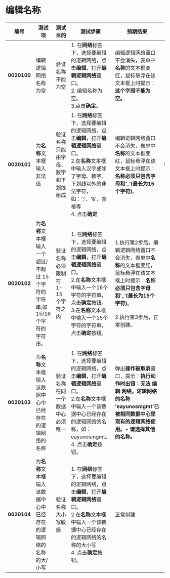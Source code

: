 # 编辑名称
| 编号 | 测试项 | 测试目的 | 测试步骤 | 预期结果 | 实际结果 |
|--------- | ---------- | ------------ | ------------ | ------------ | ------------ |
|**0020100**|编辑逻辑网络名称为空|验证名称不能为空|1. 在**网络**标签下，选择要编辑的逻辑网络，点击**编辑**，打开**编辑逻辑网络**窗口。<br/>2. 编辑名称为空。<br/>3.点击**确定**。|编辑逻辑网络窗口不会消失，表单中**名称**的文本框变红，鼠标悬浮在该文本框上时提示：**这个字段不能为空。**||
|**0020101**|为**名称**文本框输入非法值|验证名称只能由字母、数字和下划线组成|1. 在**网络**标签下，选择要编辑的逻辑网络，点击**编辑**，打开**编辑逻辑网络**窗口。<br/>2.在**名称**文本框中输入汉字或除了字母、数字、下划线以外的非法字符，如：';'、'&'、空格等<br/>4.  点击**确定**|编辑逻辑网络窗口不会消失，表单中**名称**的文本框变红，鼠标悬浮在该文本框上时提示：**名称必须只包含字母和‘_’(最长为15个字符)**。 |issue#34|
|**0020102**|为**名称**文本框输入一个超过/不超过 15 个字符的字符串,如15/16个字符的字符串。|验证名称必须限制在 1-15 个字符之内|1. 在**网络**标签下，选择要编辑的逻辑网络，点击**编辑**，打开**编辑逻辑网络**窗口。<br/>2.在**名称**文本框中输入一个16个字符的字符串，点击**确定**按钮。<br/>3.在**名称**文本框中输入一个15个字符的字符串，点击**确定**按钮。|1.执行第2步后，编辑逻辑网络窗口不会消失，表单中**名称**的文本框变红，鼠标悬浮在该文本框上时提示：**名称必须只包含字母和'_'(最长为15个字符)**。<br/><br/>2.执行第3步后，正常创建。| |
|**0020103**|为**名称**文本框输入该数据中心中已经存在的逻辑网络的名称|验证名称在同一个数据中心必须唯一|1. 在**网络**标签下，选择要编辑的逻辑网络，点击**编辑**，打开**编辑逻辑网络**窗口。<br/>2.在**名称**文本框中输入一个该数据中心已经存在的逻辑网络的名称，如：eayunosmgmt。<br/>4. 点击**确定**按钮。|弹出**操作被取消**窗口，提示：**执行动作时出错：无法 编辑 网络。逻辑网络的名称 'eayunosmgmt'已被相同数据中心里现有的逻辑网络使用。\- 请选择其他的名称。**| |
|**0020104**|为**名称**文本框输入该数据中心中已经存在的逻辑网络的名称的大/小写|验证名称大小写敏感|1.  在**网络**标签下，选择要编辑的逻辑网络，点击**编辑**，打开**编辑逻辑网络**窗口。<br/>2.在**名称**文本框中输入一个该数据中心已经存在的逻辑网络的名称的大小写<br/>4. 点击**确定**按钮。|正常创建| |
